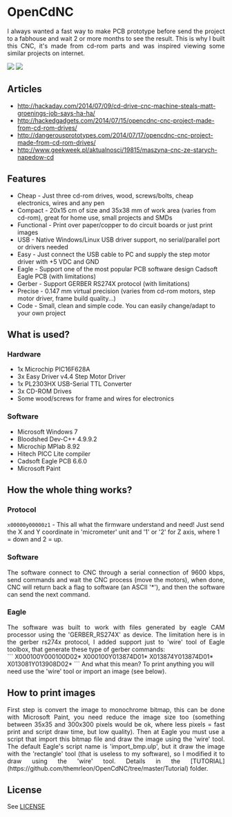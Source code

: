 # OpenCdNC
<div align="justify">I always wanted a fast way to make PCB prototype before send the project to a fabhouse and wait 2 or more months to see the result. This is why I built this CNC, it's made from cd-rom parts and was inspired viewing some similar projects on internet.</div>

[![](http://img.youtube.com/vi/3wD8tHKAZS0/0.jpg)](https://www.youtube.com/watch?v=3wD8tHKAZS0)
[![](http://img.youtube.com/vi/hrWGD7YXcFc/0.jpg)](https://www.youtube.com/watch?v=hrWGD7YXcFc)

## Articles
* http://hackaday.com/2014/07/09/cd-drive-cnc-machine-steals-matt-groenings-job-says-ha-ha/
* http://hackedgadgets.com/2014/07/15/opencdnc-cnc-project-made-from-cd-rom-drives/
* http://dangerousprototypes.com/2014/07/17/opencdnc-cnc-project-made-from-cd-rom-drives/
* http://www.geekweek.pl/aktualnosci/19815/maszyna-cnc-ze-starych-napedow-cd

## Features
* Cheap   - Just three cd-rom drives, wood, screws/bolts, cheap electronics, wires and any pen
* Compact - 20x15 cm of size and 35x38 mm of work area (varies from cd-rom), great for home use, small projects and SMDs
* Functional - Print over paper/copper to do circuit boards or just print images
* USB     - Native Windows/Linux USB driver support, no serial/parallel port or drivers needed
* Easy    - Just connect the USB cable to PC and supply the step motor driver with +5 VDC and GND
* Eagle   - Support one of the most popular PCB software design Cadsoft Eagle PCB (with limitations)
* Gerber  - Support GERBER RS274X protocol (with limitations)
* Precise - 0.147 mm virtual precision (varies from cd-rom motors, step motor driver, frame build quality...) 
* Code    - Small, clean and simple code. You can easily change/adapt to your own project

## What is used?
### Hardware
* 1x Microchip PIC16F628A
* 3x Easy Driver v4.4 Step Motor Driver
* 1x PL2303HX USB-Serial TTL Converter
* 3x CD-ROM Drives
* Some wood/screws for frame and wires for electronics

### Software
* Microsoft Windows 7
* Bloodshed Dev-C++ 4.9.9.2
* Microchip MPlab 8.92
* Hitech PICC Lite compiler
* Cadsoft Eagle PCB 6.6.0
* Microsoft Paint

## How the whole thing works?
### Protocol
`x00000y00000z1` - This all what the firmware understand and need! Just send the X and Y coordinate in 'micrometer' unit and '1' or '2' for Z axis, where 1 = down and 2 = up.

### Software
<div align="justify">The software connect to CNC through a serial connection of 9600 kbps, send commands and wait the CNC process (move the motors), when done, CNC will return back a flag to software (an ASCII '*'), and then the software can send the next command.</div>

### Eagle
<div align="justify">The software was built to work with files generated by eagle CAM processor using the 'GERBER_RS274X' as device. The limitation here is in the gerber rs274x protocol, I added support just to 'wire' tool of Eagle toolbox, that generate these type of gerber commands:</div>
```
X000100Y000100D02*
X000100Y013874D01*
X013874Y013874D01*
X013081Y013908D02*
```
And what this mean? To print anything you will need use the 'wire' tool or import an image (see below).

## How to print images
<div align="justify">First step is convert the image to monochrome bitmap, this can be done with Microsoft Paint, you need reduce the image size too (something between 35x35 and 300x300 pixels would be ok, where less pixels = fast print and script draw time, but low quality). Then at Eagle you must use a script that import this bitmap file and draw the image using the 'wire' tool. The default Eagle's script name is 'import_bmp.ulp', but it draw the image with the 'rectangle' tool (that is useless to my software), so I modified it to draw using the 'wire' tool. Details in the [TUTORIAL](https://github.com/themrleon/OpenCdNC/tree/master/Tutorial) folder.</div>

## License
See [LICENSE](https://github.com/themrleon/OpenCdNC/blob/master/LICENSE)
